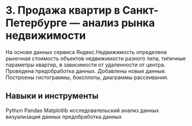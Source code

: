 # 3. Продажа квартир в Санкт-Петербурге — анализ рынка недвижимости


На основе данных сервиса Яндекс.Недвижимость определена рыночная стоимость
объектов недвижимости разного типа, типичные параметры квартир, в зависимости от
удаленности от центра. Проведена предобработка данных. Добавлены новые данные.
Построены гистограммы, боксплоты, диаграммы рассеивания.

## Навыки и инструменты

Python
Pandas
Matplotlib
исследовательский анализ данных
визуализация данных
предобработка данных

